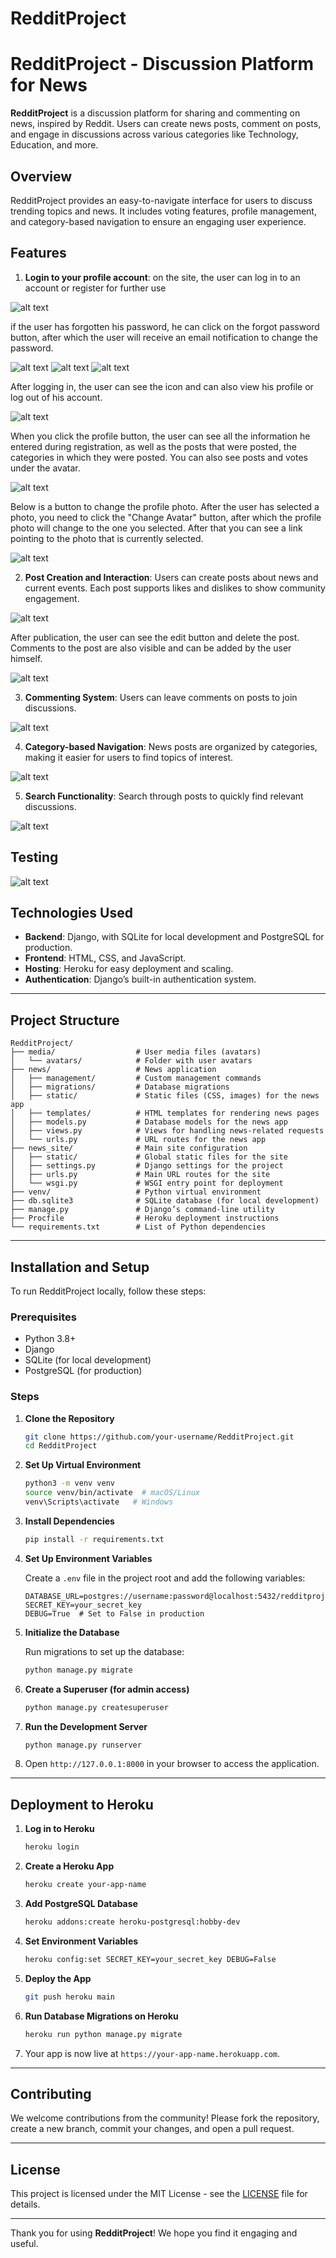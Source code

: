 # RedditProject
 
# RedditProject - Discussion Platform for News

**RedditProject** is a discussion platform for sharing and commenting on news, inspired by Reddit. Users can create news posts, comment on posts, and engage in discussions across various categories like Technology, Education, and more.

## Overview

RedditProject provides an easy-to-navigate interface for users to discuss trending topics and news. It includes voting features, profile management, and category-based navigation to ensure an engaging user experience.


## Features
1. **Login to your profile account**: on the site, the user can log in to an account or register for further use

![alt text](image.png)

 if the user has forgotten his password, he can click on the forgot password button, after which the user will receive an email notification to change the password.

![alt text](image-1.png)
![alt text](image-2.png)
![alt text](image-3.png)

After logging in, the user can see the icon and can also view his profile or log out of his account.

![alt text](image-5.png)

When you click the profile button, the user can see all the information he entered during registration, as well as the posts that were posted, the categories in which they were posted. You can also see posts and votes under the avatar.

![alt text](image-6.png)

Below is a button to change the profile photo. After the user has selected a photo, you need to click the "Change Avatar" button, after which the profile photo will change to the one you selected. After that you can see a link pointing to the photo that is currently selected.

![alt text](image-7.png)

2. **Post Creation and Interaction**: Users can create posts about news and current events. Each post supports likes and dislikes to show community engagement.

![alt text](image-9.png)

After publication, the user can see the edit button and delete the post. Comments to the post are also visible and can be added by the user himself.

![alt text](image-10.png)

3. **Commenting System**: Users can leave comments on posts to join discussions.

![alt text](image-11.png)

4. **Category-based Navigation**: News posts are organized by categories, making it easier for users to find topics of interest.

![alt text](image-12.png)

5. **Search Functionality**: Search through posts to quickly find relevant discussions.

![alt text](image-13.png)

## Testing

![alt text](image-14.png)
## Technologies Used

- **Backend**: Django, with SQLite for local development and PostgreSQL for production.
- **Frontend**: HTML, CSS, and JavaScript.
- **Hosting**: Heroku for easy deployment and scaling.
- **Authentication**: Django’s built-in authentication system.

---

## Project Structure

```plaintext
RedditProject/
├── media/                  # User media files (avatars)
│   └── avatars/            # Folder with user avatars
├── news/                   # News application
│   ├── management/         # Custom management commands
│   ├── migrations/         # Database migrations
│   ├── static/             # Static files (CSS, images) for the news app
│   ├── templates/          # HTML templates for rendering news pages
│   ├── models.py           # Database models for the news app
│   ├── views.py            # Views for handling news-related requests
│   └── urls.py             # URL routes for the news app
├── news_site/              # Main site configuration
│   ├── static/             # Global static files for the site
│   ├── settings.py         # Django settings for the project
│   ├── urls.py             # Main URL routes for the site
│   └── wsgi.py             # WSGI entry point for deployment
├── venv/                   # Python virtual environment
├── db.sqlite3              # SQLite database (for local development)
├── manage.py               # Django’s command-line utility
├── Procfile                # Heroku deployment instructions
└── requirements.txt        # List of Python dependencies
```

---

## Installation and Setup

To run RedditProject locally, follow these steps:

### Prerequisites

- Python 3.8+
- Django
- SQLite (for local development)
- PostgreSQL (for production)

### Steps

1. **Clone the Repository**

   ```bash
   git clone https://github.com/your-username/RedditProject.git
   cd RedditProject
   ```

2. **Set Up Virtual Environment**

   ```bash
   python3 -m venv venv
   source venv/bin/activate  # macOS/Linux
   venv\Scripts\activate   # Windows
   ```

3. **Install Dependencies**

   ```bash
   pip install -r requirements.txt
   ```

4. **Set Up Environment Variables**

   Create a `.env` file in the project root and add the following variables:

   ```plaintext
   DATABASE_URL=postgres://username:password@localhost:5432/redditproject_db
   SECRET_KEY=your_secret_key
   DEBUG=True  # Set to False in production
   ```

5. **Initialize the Database**

   Run migrations to set up the database:

   ```bash
   python manage.py migrate
   ```

6. **Create a Superuser (for admin access)**

   ```bash
   python manage.py createsuperuser
   ```

7. **Run the Development Server**

   ```bash
   python manage.py runserver
   ```

8. Open `http://127.0.0.1:8000` in your browser to access the application.

---

## Deployment to Heroku

1. **Log in to Heroku**

   ```bash
   heroku login
   ```

2. **Create a Heroku App**

   ```bash
   heroku create your-app-name
   ```

3. **Add PostgreSQL Database**

   ```bash
   heroku addons:create heroku-postgresql:hobby-dev
   ```

4. **Set Environment Variables**

   ```bash
   heroku config:set SECRET_KEY=your_secret_key DEBUG=False
   ```

5. **Deploy the App**

   ```bash
   git push heroku main
   ```

6. **Run Database Migrations on Heroku**

   ```bash
   heroku run python manage.py migrate
   ```

7. Your app is now live at `https://your-app-name.herokuapp.com`.

---

## Contributing

We welcome contributions from the community! Please fork the repository, create a new branch, commit your changes, and open a pull request.

---

## License

This project is licensed under the MIT License - see the [LICENSE](LICENSE) file for details.

---

Thank you for using **RedditProject**! We hope you find it engaging and useful.


 
